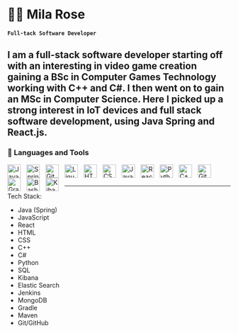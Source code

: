# 🏄‍♂️ Mila Rose 

**`Full-tack Software Developer`**

I am a full-stack software developer starting off with an interesting in video game creation gaining a BSc in Computer Games Technology working with C++ and C#. I then went on to gain an MSc in Computer Science.
Here I picked up a strong interest in IoT devices and full stack software development, using Java Spring and React.js.
---

### 🧰 Languages and Tools

<img align="left" alt="Java" width="30px" style="padding-right:10px;" src="https://cdn.jsdelivr.net/gh/devicons/devicon/icons/java/java-original.svg"/>
<img align="left" alt="Spring" width="30px" style="padding-right:10px;" src="https://cdn.jsdelivr.net/gh/devicons/devicon/icons/spring/spring-original.svg" />
<img align="left" alt="Git" width="30px" style="padding-right:10px;" src="https://cdn.jsdelivr.net/gh/devicons/devicon/icons/git/git-original.svg" />
<img align="left" alt="Linux" width="30px" style="padding-right:10px;" src="https://cdn.jsdelivr.net/gh/devicons/devicon/icons/linux/linux-original.svg" />
<img align="left" alt="HTML" width="30px" style="padding-right:10px;" src="https://cdn.jsdelivr.net/gh/devicons/devicon/icons/html5/html5-plain.svg" />
<img align="left" alt="CSS" width="30px" style="padding-right:10px;" src="https://cdn.jsdelivr.net/gh/devicons/devicon/icons/css3/css3-plain.svg" />
<img align="left" alt="JavaScript" width="30px" style="padding-right:10px;" src="https://cdn.jsdelivr.net/gh/devicons/devicon/icons/javascript/javascript-plain.svg" />
<img align="left" alt="React" width="30px" style="padding-right:10px;" src="https://cdn.jsdelivr.net/gh/devicons/devicon/icons/react/react-original.svg" />
<img align="left" alt="Python" width="30px" style="padding-right:10px;" src="https://cdn.jsdelivr.net/gh/devicons/devicon/icons/python/python-plain.svg" />
<img align="left" alt="C++" width="30px" style="padding-right:10px;" src="https://cdn.jsdelivr.net/gh/devicons/devicon/icons/cplusplus/cplusplus-line.svg" />
<img align="left" alt="GitHub" width="30px" style="padding-right:10px;" src="https://cdn.jsdelivr.net/gh/devicons/devicon/icons/github/github-original.svg" />
<img align="left" alt="Gradle" width="30px" style="padding-right:10px;" src="https://cdn.jsdelivr.net/gh/devicons/devicon/icons/gradle/gradle-plain.svg" />
<img align="left" alt="Bash" width="30px" style="padding-right:10px;" src="https://cdn.jsdelivr.net/gh/devicons/devicon/icons/bash/bash-original.svg" />
<img align="left" alt="Kibana" width="30px" style="padding-right:10px;" src="https://github.com/MilaRoseDev/MilaRoseDev/assets/154350616/4a8fb7e8-627b-4a4c-9bc5-e50ed0b6bafb"/>
<br />
<br />

<!-- Uploaded to: SVG Repo, www.svgrepo.com, Generator: SVG Repo Mixer Tools -->
---
Tech Stack:
<ul>
  <li>Java (Spring)</li>
  <li>JavaScript</li>
  <li>React</li>
  <li>HTML</li>
  <li>CSS</li>
  <li>C++</li>
  <li>C#</li>
  <li>Python</li>
  <li>SQL</li>
  <li>Kibana</li>
  <li>Elastic Search</li>
  <li>Jenkins</li>
  <li>MongoDB</li>
  <li>Gradle</li>
  <li>Maven</li>
  <li>Git/GitHub</li>
</ul>
<br />

[LinkedIn]: https://www.linkedin.com/in/mila-rose-shields-2954a21a0/

